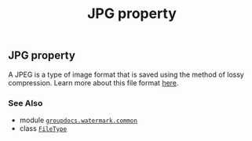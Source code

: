 ﻿---
title: JPG property
second_title: GroupDocs.Watermark for Python via .NET API References
description: 
type: docs
url: /python-net/groupdocs.watermark.common/filetype/jpg/
is_root: false
weight: 220
---

## JPG property


A JPEG is a type of image format that is saved using the method of lossy compression.
Learn more about this file format [here](https://wiki.fileformat.com/image/jpeg/).

### See Also
* module [`groupdocs.watermark.common`](../../)
* class [`FileType`](/watermark/python-net/groupdocs.watermark.common/filetype)
